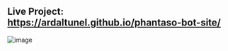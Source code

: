 ## Live Project: https://ardaltunel.github.io/phantaso-bot-site/

![image](https://github.com/ardaltunel/phantaso-bot-site/assets/35379428/5aae084e-8fc9-4a6f-811d-bc9b2be044b0)

